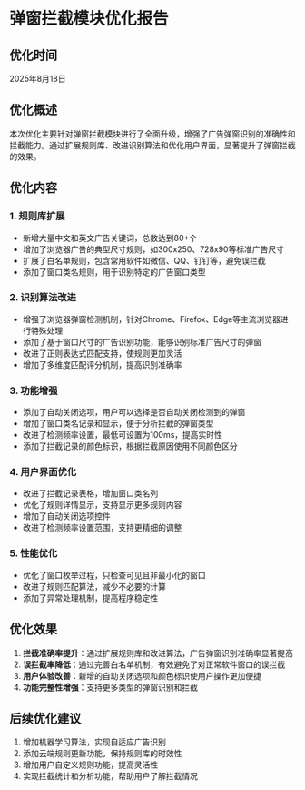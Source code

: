 # 弹窗拦截模块优化报告

## 优化时间
2025年8月18日

## 优化概述
本次优化主要针对弹窗拦截模块进行了全面升级，增强了广告弹窗识别的准确性和拦截能力。通过扩展规则库、改进识别算法和优化用户界面，显著提升了弹窗拦截的效果。

## 优化内容

### 1. 规则库扩展
- 新增大量中文和英文广告关键词，总数达到80+个
- 增加了浏览器广告的典型尺寸规则，如300x250、728x90等标准广告尺寸
- 扩展了白名单规则，包含常用软件如微信、QQ、钉钉等，避免误拦截
- 添加了窗口类名规则，用于识别特定的广告窗口类型

### 2. 识别算法改进
- 增强了浏览器弹窗检测机制，针对Chrome、Firefox、Edge等主流浏览器进行特殊处理
- 添加了基于窗口尺寸的广告识别功能，能够识别标准广告尺寸的弹窗
- 改进了正则表达式匹配支持，使规则更加灵活
- 增加了多维度匹配评分机制，提高识别准确率

### 3. 功能增强
- 添加了自动关闭选项，用户可以选择是否自动关闭检测到的弹窗
- 增加了窗口类名记录和显示，便于分析拦截的弹窗类型
- 改进了检测频率设置，最低可设置为100ms，提高实时性
- 添加了拦截记录的颜色标识，根据拦截原因使用不同颜色区分

### 4. 用户界面优化
- 改进了拦截记录表格，增加窗口类名列
- 优化了规则详情显示，支持显示更多规则内容
- 增加了自动关闭选项控件
- 改进了检测频率设置范围，支持更精细的调整

### 5. 性能优化
- 优化了窗口枚举过程，只检查可见且非最小化的窗口
- 改进了规则匹配算法，减少不必要的计算
- 添加了异常处理机制，提高程序稳定性

## 优化效果
1. **拦截准确率提升**：通过扩展规则库和改进算法，广告弹窗识别准确率显著提高
2. **误拦截率降低**：通过完善白名单机制，有效避免了对正常软件窗口的误拦截
3. **用户体验改善**：新增的自动关闭选项和颜色标识使用户操作更加便捷
4. **功能完整性增强**：支持更多类型的弹窗识别和拦截

## 后续优化建议
1. 增加机器学习算法，实现自适应广告识别
2. 添加云端规则更新功能，保持规则库的时效性
3. 增加用户自定义规则功能，提高灵活性
4. 实现拦截统计和分析功能，帮助用户了解拦截情况